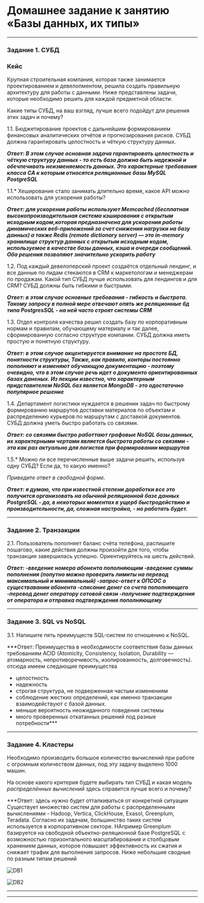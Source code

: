 # Домашнее задание к занятию «Базы данных, их типы»



---

### Задание 1. СУБД

### Кейс
Крупная строительная компания, которая также занимается проектированием и девелопментом, решила создать 
правильную архитектуру для работы с данными. Ниже представлены задачи, которые необходимо решить для
каждой предметной области. 

Какие типы СУБД, на ваш взгляд, лучше всего подойдут для решения этих задач и почему? 
 
1.1. Бюджетирование проектов с дальнейшим формированием финансовых аналитических отчётов и прогнозирования рисков.
СУБД должна гарантировать целостность и чёткую структуру данных.


***Ответ: В этом случае основная задача гарантировать целостность и чёткую структуру данных - то есть база должна быть надежной и обечпечивать неизменяемость данных. Это характерные требования класса CA к которым относятся реляционные базы MySQL PostgreSQL***


1.1.* Хеширование стало занимать длительно время, какое API можно использовать для ускорения работы? 

***Ответ: для ускорения работы используют Memcached (бесплатная высокопроизводительная система кэширования с открытым исходным кодом,которая предназначена для ускорения работы динамических веб-приложений за счет снижения нагрузки на базу данных) а также Redis (remote dictionary server) — это in-memory хранилище структур данных с открытым исходным кодом, используемое в качестве базы данных, кэша и очереди сообщений.
Оба решения позволяют значительно ускорить работу***



1.2. Под каждый девелоперский проект создаётся отдельный лендинг, и все данные по лидам стекаются в CRM к 
маркетологам и менеджерам по продажам. Какой тип СУБД лучше использовать для лендингов и для CRM? 
СУБД должны быть гибкими и быстрыми.

***Ответ: в этом случае основные требования - гибкость и быстрота. Такому запросу в полной мере отвечают опять же реляционные бд типа PostgresSQL - на ней часто строят системы CRM***



1.3. Отдел контроля качества решил создать базу по корпоративным нормам и правилам, обучающему материалу 
и так далее, сформированную согласно структуре компании. СУБД должна иметь простую и понятную структуру.

***Ответ: в этом случае акцентируется внимание на простоте БД, понятности структуры, Также, как правило, конторы  постоянно пополняют и изменяют обучающую документацию - поэтому очевидно, что в этом случае речь идет о документо ориентированных базах даненых. Из лекции известно, что характерным придставителем NoSQL баз является MongoDB - это одостаточно популярное решение***




1.4. Департамент логистики нуждается в решении задач по быстрому формированию маршрутов доставки материалов 
по объектам и распределению курьеров по маршрутам с доставкой документов. СУБД должна уметь быстро работать
со связями.

***Ответ: со связями быстро работтают графовые NoSQL базы данных, их характерными чертами является быстрота работы со связями - эта как раз актуально для логистов при формировании маршрутов***




1.5.* Можно ли все перечисленные выше задачи решить, используя одну СУБД? Если да, то какую именно?

*Приведите ответ в свободной форме.*

***Ответ: я думаю, что при известной степени доработки все это получится организовать на обычной реляционной базе данных PostgreSQL - да, в некоторых моментах в ущерб быстродействию и производительности, да, сложная настройка, - но работать будет.***

---



### Задание 2. Транзакции

2.1. Пользователь пополняет баланс счёта телефона, распишите пошагово, какие действия должны произойти для того, чтобы 
транзакция завершилась успешно. Ориентируйтесь на шесть действий.


***Ответ: 
-введение номера абонента пополняющим
-введение суммы пополнения (попутно можно проверить лимиты на перевод максимальный и минимальный) 
-запрос-ответ к ОПСОС о существавании абонента
-списание денег со счета пополняющего
-перевод денег оператору сотовой связи
-получение подтверждения от оператора и отправка подтверждения пополняющему***

---



### Задание 3. SQL vs NoSQL

3.1. Напишите пять преимуществ SQL-систем по отношению к NoSQL. 

***Ответ: 
Преимущества в необходимости соответствия базы данных требованиям ACID (Atomicity, Consistency, Isolation, Durability — атомарность, непротиворечивость, изолированность, долговечность). 
отсюда имеем следающие преимущества
- целостность
- надежность
- строгая структура, не подверженная частым изменениям
- соблюдение жестких определений, как именно транзакции взаимодействуют с базой данных.
- меньше вероятность неожиданного поведения системы 
- много проверенных откатанных решений под разные потребности***


---

### Задание 4. Кластеры

Необходимо производить большое количество вычислений при работе с огромным количеством данных, под эту задачу 
выделено 1000 машин. 

На основе какого критерия будете выбирать тип СУБД и какая модель *распределённых вычислений* 
здесь справится лучше всего и почему?

***Ответ: здесь нужно будет отталкиваться от конкретной ситуации
Существует множество систем для работы с распределенными вычислениями - Hadoop, Vertica, ClickHouse, Exasol, Greenplum, Teradata.
Согласно их задачам, большинство таких систем используется в корпоративном секторе. НАпример Greenplum базируется на свободной объектно-реляционной базе PostgreSQL с возможностью горизонтального масштабирования и столбцовым хранением данных, которое повышает эффективность их сжатия и снижает трафик для выполнения запросов.
Ниже небольшие сводные по разным типам решений

![DB1](https://github.com/AlexanderM33/sdb-homeworks/assets/122460278/4d87f1c5-d455-44f7-a18c-81288a666f05)

![DB2](https://github.com/AlexanderM33/sdb-homeworks/assets/122460278/9d389056-5b7d-410f-aaa6-ff8b2cf45957)


***

---

